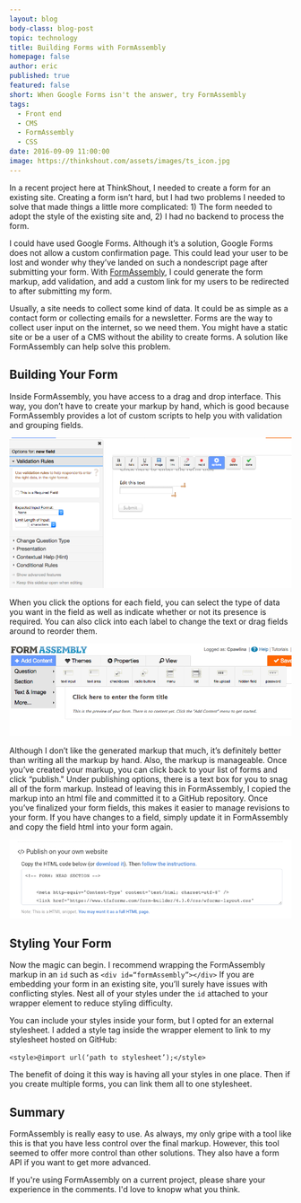 ```yaml
---
layout: blog
body-class: blog-post
topic: technology
title: Building Forms with FormAssembly
homepage: false
author: eric
published: true
featured: false
short: When Google Forms isn't the answer, try FormAssembly
tags:
  - Front end
  - CMS
  - FormAssembly
  - CSS
date: 2016-09-09 11:00:00
image: https://thinkshout.com/assets/images/ts_icon.jpg
---
```

In a recent project here at ThinkShout, I needed to create a form for an existing site. Creating a form isn’t hard, but I had two problems I needed to solve that made things a little more complicated: 1) The form needed to adopt the style of the existing site and, 2) I had no backend to process the form.

I could have used Google Forms. Although it’s a solution, Google Forms does not allow a custom confirmation page. This could lead your user to be lost and wonder why they’ve landed on such a nondescript page after submitting your form. With [FormAssembly](https://www.formassembly.com/), I could generate the form markup, add validation, and add a custom link for my users to be redirected to after submitting my form.

Usually, a site needs to collect some kind of data. It could be as simple as a contact form or collecting emails for a newsletter.  Forms are the way to collect user input on the internet, so we need them. You might have a static site or be a user of a CMS without the ability to create forms. A solution like FormAssembly can help solve this problem.

## Building Your Form
Inside FormAssembly, you have access to a drag and drop interface. This way, you don’t have to create your markup by hand, which is good because FormAssembly provides a lot of custom scripts to help you with validation and grouping fields. 

![Form assembly validation](/assets/images/blog/formassembly-validation.png)

When you click the options for each field, you can select the type of data you want in the field as well as indicate whether or not its presence is required. You can also click into each label to change the text or drag fields around to reorder them.

![Form assembly add fields](/assets/images/blog/formassembly-add-fields.png)

Although I don’t like the generated markup that much, it’s definitely better than writing all the markup by hand. Also, the markup is manageable. Once you’ve created your markup, you can click back to your list of forms and click “publish." Under publishing options, there is a text box for you to snag all of the form markup. Instead of leaving this in FormAssembly, I copied the markup into an html file and committed it to a GitHub repository. Once you’ve finalized your form fields, this makes it easier to manage revisions to your form. If you have changes to a field, simply update it in FormAssembly and copy the field html into your form again.

![Form assembly publishing](/assets/images/blog/formassembly-publishing.png)

## Styling Your Form
Now the magic can begin. I recommend wrapping the FormAssembly markup in an `id` such as `<div id=“formAssembly”></div>` If you are embedding your form in an existing site, you’ll surely have issues with conflicting styles. Nest all of your styles under the `id` attached to your wrapper element to reduce styling difficulty.  

You can include your styles inside your form, but I opted for an external stylesheet.  I added a style tag inside the wrapper element to link to my stylesheet hosted on GitHub:

`<style>@import url(‘path to stylesheet’);</style>`

The benefit of doing it this way is having all your styles in one place. Then if you create multiple forms, you can link them all to one stylesheet.

## Summary
FormAssembly is really easy to use. As always, my only gripe with a tool like this is that you have less control over the final markup. However, this tool seemed to offer more control than other solutions. They also have a form API if you want to get more advanced. 

If you're using FormAssembly on a current project, please share your experience in the comments. I'd love to knopw what you think.
